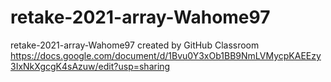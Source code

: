 # retake-2021-array-Wahome97
retake-2021-array-Wahome97 created by GitHub Classroom
https://docs.google.com/document/d/1Bvu0Y3xOb1BB9NmLVMycpKAEEzy3IxNkXgcgK4sAzuw/edit?usp=sharing
